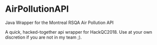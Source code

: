# AirPollutionAPI
Java Wrapper for the Montreal RSQA Air Pollution API

A quick, hacked-together api wrapper for HackQC2018. Use at your own discretion if you are not in my team ;).
